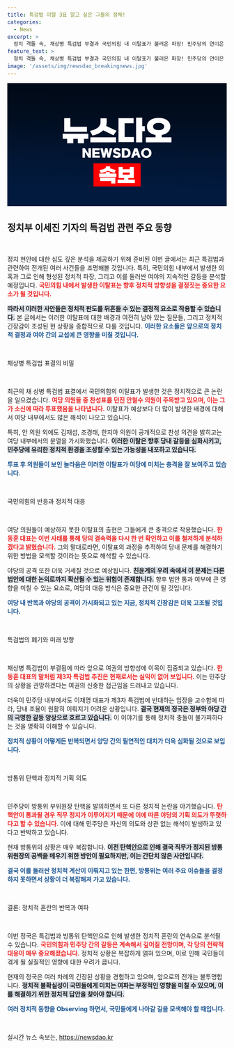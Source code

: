 ```yaml
---
title: 특검법 이탈 3표 알고 싶은 그들의 정체!
categories:
  - News
excerpt: >
  정치 격돌 속, 채상병 특검법 부결과 국민의힘 내 이탈표가 불러온 파장! 민주당의 연이은 탄핵 추진 속 방통위 마비 우려까지. 200석의 의미와 대통령 거부권의 위기감이 고조된다. 클릭하고 자세한 사안을 확인하세요!
feature_text: >
  정치 격돌 속, 채상병 특검법 부결과 국민의힘 내 이탈표가 불러온 파장! 민주당의 연이은 탄핵 추진 속 방통위 마비 우려까지. 200석의 의미와 대통령 거부권의 위기감이 고조된다. 클릭하고 자세한 사안을 확인하세요!
image: '/assets/img/newsdao_breakingnews.jpg'
---
```


<p><img src="/assets/img/newsdao_breakingnews.jpg" alt="cryptoinkorea 속보" /></p>

<h2 data-ke-size="size26">정치부 이세진 기자의 특검법 관련 주요 동향</h2>

<p data-ke-size="size16">&nbsp;</p>

<p>정치 현안에 대한 심도 깊은 분석을 제공하기 위해 준비된 이번 글에서는 최근 특검법과 관련하여 전개된 여러 사건들을 조명해볼 것입니다. 특히, 국민의힘 내부에서 발생한 의혹과 그로 인해 형성된 정치적 파장, 그리고 이를 둘러싼 여야의 지속적인 갈등을 분석할 예정입니다. <b><span style="color: #ee2323;">국민의힘 내에서 발생한 이탈표는 향후 정치적 방향성을 결정짓는 중요한 요소가 될 것입니다.</span></b> </p>

<p><b><span style="background-color: #21538527;">따라서 이러한 사안들은 정치적 판도를 뒤흔들 수 있는 결정적 요소로 작용할 수 있습니다.</span></b>  본 글에서는 이러한 이탈표에 대한 배경과 여전히 남아 있는 질문들, 그리고 정치적 긴장감이 조성된 현 상황을 종합적으로 다룰 것입니다. <b><span style="color: #1a5490;">이러한 요소들은 앞으로의 정치적 결정과 여야 간의 교섭에 큰 영향을 미칠 것입니다.</span></b></p>

<p data-ke-size="size16">&nbsp;</p>

<p>채상병 특검법 표결의 비밀</p>

<p data-ke-size="size16">&nbsp;</p>

<p>최근의 채 상병 특검법 표결에서 국민의힘의 이탈표가 발생한 것은 정치적으로 큰 논란을 일으켰습니다. <b><span style="color: #ee2323;">여당 의원들 중 찬성표를 던진 안철수 의원이 주목받고 있으며, 이는 그가 소신에 따라 투표했음을 나타냅니다.</span></b> 이탈표가 예상보다 더 많이 발생한 배경에 대해서 여당 내부에서도 많은 해석이 나오고 있습니다. </p>

<p>특히, 안 의원 외에도 김재섭, 조경태, 한지아 의원이 공개적으로 찬성 의견을 밝히고는 여당 내부에서의 분열을 가시화했습니다. <b><span style="background-color: #21538527;">이러한 이탈은 향후 당내 갈등을 심화시키고, 민주당에 유리한 정치적 환경을 조성할 수 있는 가능성을 내포하고 있습니다.</span></b> </p>

<p><b><span style="color: #1a5490;">투표 후 의원들이 보인 놀라움은 이러한 이탈표가 여당에 미치는 충격을 잘 보여주고 있습니다.</span></b></p>

<p data-ke-size="size16">&nbsp;</p>

<p>국민의힘의 반응과 정치적 대응</p>

<p data-ke-size="size16">&nbsp;</p>

<p>여당 의원들이 예상하지 못한 이탈표의 출현은 그들에게 큰 충격으로 작용했습니다. <b><span style="color: #ee2323;">한동훈 대표는 이번 사태를 통해 당의 결속력을 다시 한 번 확인하고 이를 철저하게 분석하겠다고 밝혔습니다.</span></b> 그의 말대로라면, 이탈표의 과정을 추적하여 당내 문제를 해결하기 위한 방법을 모색할 것이라는 뜻으로 해석할 수 있습니다. </p>

<p>야당의 공격 또한 더욱 거세질 것으로 예상됩니다. <b><span style="background-color: #21538527;">친윤계의 우려 속에서 이 문제는 다른 법안에 대한 논의로까지 확산될 수 있는 위험이 존재합니다.</span></b> 향후 법안 통과 여부에 큰 영향을 미칠 수 있는 요소로, 여당의 대응 방식은 중요한 관건이 될 것입니다. </p>

<p><b><span style="color: #1a5490;">여당 내 반목과 야당의 공격이 가시화되고 있는 지금, 정치적 긴장감은 더욱 고조될 것입니다.</span></b> </p>

<p data-ke-size="size16">&nbsp;</p>

<p>특검법의 폐기와 미래 방향</p>

<p data-ke-size="size16">&nbsp;</p>

<p>채상병 특검법이 부결됨에 따라 앞으로 여권의 방향성에 이목이 집중되고 있습니다. <b><span style="color: #ee2323;">한동훈 대표의 말처럼 제3자 특검법 추진은 현재로서는 실익이 없어 보입니다.</span></b> 이는 민주당의 상황을 관망하겠다는 여권의 신중한 접근임을 드러내고 있습니다.</p>

<p>더욱이 민주당 내부에서도 이재명 대표가 제3자 특검법에 반대하는 입장을 고수함에 따라, 당내 조율이 원활히 이뤄지기 어려운 상황입니다. <b><span style="background-color: #21538527;">결국 현재의 정국은 정부와 야당 간의 극명한 갈등 양상으로 흐르고 있습니다.</span></b> 이 이야기를 통해 정치적 충돌이 불가피하다는 것을 명확히 이해할 수 있습니다.</p>

<p><b><span style="color: #1a5490;">정치적 상황이 어떻게든 반복되면서 양당 간의 필연적인 대치가 더욱 심화될 것으로 보입니다.</span></b></p>

<p data-ke-size="size16">&nbsp;</p>

<p>방통위 탄핵과 정치적 기획 의도</p>

<p data-ke-size="size16">&nbsp;</p>

<p>민주당이 방통위 부위원장 탄핵을 발의하면서 또 다른 정치적 논란을 야기했습니다. <b><span style="color: #ee2323;">탄핵안이 통과될 경우 직무 정지가 이루어지기 때문에 이에 따른 야당의 기획 의도가 뚜렷하다고 할 수 있습니다.</span></b> 이에 대해 민주당은 자신의 의도와 상관 없는 해석이 발생하고 있다고 반박하고 있습니다.</p>

<p>현재 방통위의 상황은 매우 복잡합니다. <b><span style="background-color: #21538527;">이전 탄핵안으로 인해 결국 직무가 정지된 방통위원장의 공백을 메우기 위한 방안이 필요하지만, 이는 간단치 않은 사안입니다.</span></b> </p>

<p><b><span style="color: #1a5490;">결국 이를 둘러싼 정치적 계산이 이뤄지고 있는 한편, 방통위는 여러 주요 이슈들을 결정하지 못하면서 상황이 더 복잡해져 가고 있습니다.</span></b></p>

<p data-ke-size="size16">&nbsp;</p>

<p>결론: 정치적 혼란의 반복과 여파</p>

<p data-ke-size="size16">&nbsp;</p>

<p>이번 정국은 특검법과 방통위 탄핵안으로 인해 발생한 정치적 혼란의 연속으로 분석될 수 있습니다. <b><span style="color: #ee2323;">국민의힘과 민주당 간의 갈등은 계속해서 깊어질 전망이며, 각 당의 전략적 대응이 매우 중요해졌습니다.</span></b> 정치적 상황은 복잡하게 얽혀 있으며, 이로 인해 국민들이 겪게 될 실질적인 영향에 대한 우려가 큽니다. </p>

<p>현재의 정국은 여러 차례의 긴장된 상황을 경험하고 있으며, 앞으로의 전개는 불투명합니다. <b><span style="background-color: #21538527;">정치적 불확실성이 국민들에게 미치는 여파는 부정적인 영향을 미칠 수 있으며, 이를 해결하기 위한 정치적 답안을 찾아야 합니다.</span></b> </p>

<p><b><span style="color: #1a5490;">여러 정치적 동향을 Observing 하면서, 국민들에게 나아갈 길을 모색해야 할 때입니다.</span></b></p>

<p data-ke-size="size16">&nbsp;</p>
실시간 뉴스 속보는, <a href="https://newsdao.kr" rel="dofollow">https://newsdao.kr</a>


